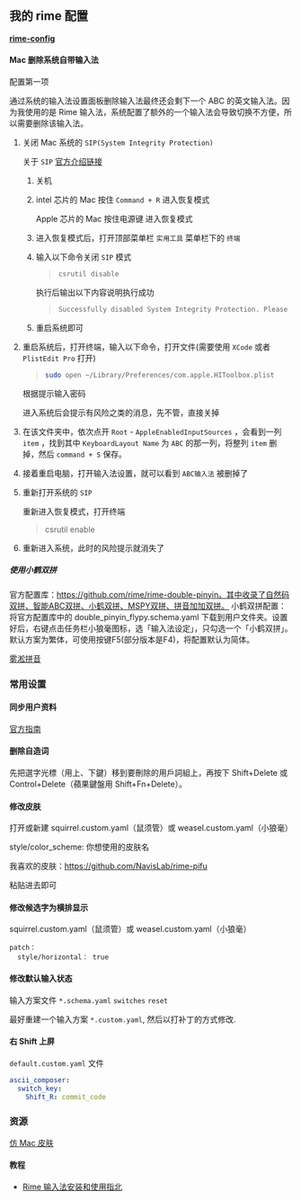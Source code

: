 ## 我的 rime 配置

**[rime-config](https://github.com/huyixi/rime-config)**

#### Mac 删除系统自带输入法

配置第一项

通过系统的输入法设置面板删除输入法最终还会剩下一个 ABC 的英文输入法。因为我使用的是 Rime 输入法，系统配置了额外的一个输入法会导致切换不方便，所以需要删除该输入法。

1. 关闭 Mac 系统的 `SIP(System Integrity Protection)` 

   关于 `SIP` [官方介绍链接](https://developer.apple.com/documentation/security/disabling_and_enabling_system_integrity_protection)

   1. 关机

   2. intel 芯片的 Mac 按住 `Command + R` 进入恢复模式

      Apple 芯片的 Mac 按住电源键 进入恢复模式

   3. 进入恢复模式后，打开顶部菜单栏  `实用工具`  菜单栏下的  `终端`

   4. 输入以下命令关闭 `SIP` 模式

      >```bash
      >csrutil disable
      >```

      执行后输出以下内容说明执行成功

      >```bash
      >Successfully disabled System Integrity Protection. Please restart the machine for the changes to take effect.
      >```

   5. 重启系统即可

2. 重启系统后，打开终端，输入以下命令，打开文件(需要使用 `XCode` 或者 `PlistEdit Pro` 打开)

   >```bash
   >sudo open ~/Library/Preferences/com.apple.HIToolbox.plist
   >```

   根据提示输入密码

   进入系统后会提示有风险之类的消息，先不管，直接关掉

3. 在该文件夹中，依次点开 `Root` - `AppleEnabledInputSources` ，会看到一列 `item` ，找到其中 `KeyboardLayout Name` 为 `ABC` 的那一列，将整列 `item` 删掉，然后 `command + S` 保存。

4. 接着重启电脑，打开输入法设置，就可以看到 `ABC输入法` 被删掉了

5. 重新打开系统的 `SIP`

   重新进入恢复模式，打开终端

   >csrutil enable

6. 重新进入系统，此时的风险提示就消失了

##### 使用小鹤双拼

官方配置库：https://github.com/rime/rime-double-pinyin。其中收录了自然码双拼、智能ABC双拼、小鹤双拼、MSPY双拼、拼音加加双拼。
小鹤双拼配置：将官方配置库中的 double_pinyin_flypy.schema.yaml 下载到用户文件夹。设置好后，右键点击任务栏小狼毫图标，选「输入法设定」，只勾选一个「小鹤双拼」。默认方案为繁体，可使用按键F5(部分版本是F4)，将配置默认为简体。



[雾淞拼音](https://dvel.me/posts/rime-ice/#%e5%9f%ba%e6%9c%ac%e5%a5%97%e8%b7%af)

### 常用设置

#### 同步用户资料

[官方指南](https://github.com/rime/home/wiki/UserGuide#%E5%90%8C%E6%AD%A5%E7%94%A8%E6%88%B6%E8%B3%87%E6%96%99)

#### 删除自造词

先把選字光標（用上、下鍵）移到要刪除的用戶詞組上，再按下 Shift+Delete 或 Control+Delete（蘋果鍵盤用 Shift+Fn+Delete）。

#### 修改皮肤

打开或新建 squirrel.custom.yaml（鼠须管）或 weasel.custom.yaml（小狼毫）

style/color_scheme: 你想使用的皮肤名

我喜欢的皮肤：https://github.com/NavisLab/rime-pifu

粘贴进去即可

#### 修改候选字为横排显示

squirrel.custom.yaml（鼠须管）或 weasel.custom.yaml（小狼毫）

```
patch：
  style/horizontal： true
```

#### 修改默认输入状态

输入方案文件 `*.schema.yaml`  `switches` `reset`

最好重建一个输入方案 `*.custom.yaml`, 然后以打补丁的方式修改.

#### 右 Shift 上屏

`default.custom.yaml` 文件

```yaml
ascii_composer:
  switch_key:
    Shift_R: commit_code
```

### 资源

[仿 Mac 皮肤](https://github.com/NavisLab/rime-pifu)

#### 教程

- [Rime 输入法安装和使用指北](https://blog.mikelyou.com/2020/07/31/rime-input/#:~:text=2.1%20%E5%80%99%E9%80%89%E8%AF%8D%E6%95%B0%E9%87%8F,%E6%95%B0%E5%AD%971~9%E5%92%8C0%E3%80%82)